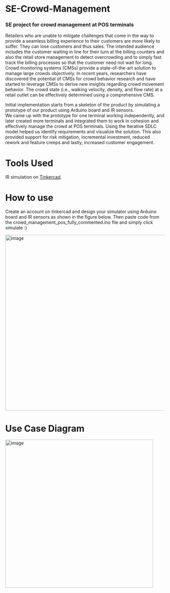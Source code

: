 # SE-Crowd-Management
### SE project for crowd management at POS terminals
Retailers who are unable to mitigate challenges that come in the way to provide a seamless billing experience to their customers are more likely to suffer. They can lose customers and thus sales. The intended audience includes the customer waiting in line for their turn at the billing counters and also the retail store management to detect overcrowding and to simply fast track the billing processes so that the customer need not wait for long.<br/>
Crowd monitoring systems (CMSs) provide a state-of-the-art solution to manage large crowds objectively. In recent years, researchers have discovered the potential of CMSs for crowd behavior research and have started to leverage CMSs to derive new insights regarding crowd movement behavior. The crowd state (i.e., walking velocity, density, and flow rate) at a retail outlet can be effectively determined using a comprehensive CMS.


Initial implementation starts from a skeleton of the product by simulating a prototype of our product using Arduino board and IR sensors.<br/>
We came up with the prototype for one terminal working independently, and later created more terminals and integrated them to work in cohesion and effectively manage the crowd at POS terminals. Using the Iterative SDLC model helped us identify requirements and visualize the solution.  This also provided support for risk mitigation, incremental investment, reduced rework  and feature creeps and lastly, increased customer engagement.

# Tools Used
IR simulation on [Tinkercad](https://www.tinkercad.com/).

# How to use
Create an account on tinkercad and design your simulator using Arduino board and IR sensors as shown in the figure below. Then paste code from the crowd_management_pos_fully_commented.ino file and simply click simulate :)

<img width="554" alt="image" src="https://user-images.githubusercontent.com/68071562/204132805-cada64bc-da81-4d8e-8410-16adc2c6f50c.png">

# Use Case Diagram
<img width="467" alt="image" src="https://user-images.githubusercontent.com/68071562/204132886-3196f05c-3042-4d5d-9424-e531f5b41660.png">
